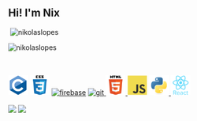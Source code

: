 <h2>Hi! I'm Nix</h2
<p align="left">

<div>
  <p>&nbsp;<img height="180em" src="https://github-readme-stats.vercel.app/api?username=nikolaslopes&show_icons=true&theme=dracula&title_color=ff6e96&text_color=ffffff&bg_color=282a36&cache_seconds=1800&locale=en" alt="nikolaslopes" /></p>
  <p><img height="160em" src="https://github-readme-stats.vercel.app/api/top-langs?username=nikolaslopes&show_icons=true&theme=dracula&title_color=ff6e96&text_color=ffffff&bg_color=282a36&locale=en&layout=compact" alt="nikolaslopes" /></p><br><br>
<div>

<div>
  <a href="https://www.cprogramming.com/" target="_blank"><img src="https://raw.githubusercontent.com/devicons/devicon/master/icons/c/c-original.svg" alt="c" width="40" height="40"/></a> 
  <a href="https://www.w3schools.com/css/" target="_blank"><img src="https://raw.githubusercontent.com/devicons/devicon/master/icons/css3/css3-original-wordmark.svg" alt="css3" width="40" height="40"/></a>
  <a href="https://firebase.google.com/" target="_blank"><img src="https://www.vectorlogo.zone/logos/firebase/firebase-icon.svg" alt="firebase" width="40" height="40"/></a> 
  <a href="https://git-scm.com/" target="_blank"> <img src="https://www.vectorlogo.zone/logos/git-scm/git-scm-icon.svg" alt="git" width="40" height="40"/> </a>
  <a href="https://www.w3.org/html/" target="_blank"><img src="https://raw.githubusercontent.com/devicons/devicon/master/icons/html5/html5-original-wordmark.svg" alt="html5" width="40" height="40"/> </a>
  <a href="https://developer.mozilla.org/en-US/docs/Web/JavaScript" target="_blank"><img src="https://raw.githubusercontent.com/devicons/devicon/master/icons/javascript/javascript-original.svg" alt="javascript" width="40" height="40"/></a>
  <a href="https://www.python.org" target="_blank"><img src="https://raw.githubusercontent.com/devicons/devicon/master/icons/python/python-original.svg" alt="python" width="40" height="40"/> </a>
  <a href="https://reactjs.org/" target="_blank"><img src="https://raw.githubusercontent.com/devicons/devicon/master/icons/react/react-original-wordmark.svg" alt="react" width="40" height="40"/> </a><br><br>
  </div>

<div>
    <a href="mailto: nikolaslopes.dev@gmail.com" target="_blank"><img src="https://img.shields.io/badge/-Gmail-%23333?style=for-the-badge&logo=gmail&logoColor=white"></a>
    <a href="https://www.linkedin.com/in/nikolas-lopes-b06524209/" target="_blank"><img src="https://img.shields.io/badge/-LinkedIn-%230077B5?style=for-the-badge&logo=linkedin&logoColor=white"></a>
</div>
